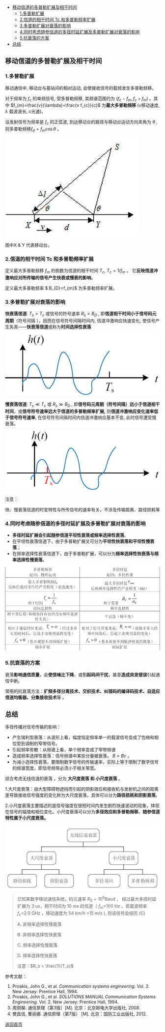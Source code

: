 - [移动信道的多普勒扩展及相干时间](#移动信道的多普勒扩展及相干时间)
  - [1.多普勒扩展](#1多普勒扩展)
  - [2.信道的相干时间 Tc 和多普勒频率扩展](#2信道的相干时间-tc-和多普勒频率扩展)
  - [3.多普勒扩展对衰落的影响](#3多普勒扩展对衰落的影响)
  - [4.同时考虑随参信道的多径时延扩展及多普勒扩展对衰落的影响](#4同时考虑随参信道的多径时延扩展及多普勒扩展对衰落的影响)
  - [5.抗衰落的方案](#5抗衰落的方案)
- [总结](#总结)



## 移动信道的多普勒扩展及相干时间

### 1.多普勒扩展

移动通信中, 移动台与基站间的相对运动, 会使接收信号的载频发生多普勒频移。

对于频率为  $f_{c}$  的单频信号, 受多普勒频移, 其频谱范围约为  $\left(f_{c}-f_{m}, f_{c}+f_{m}\right)$  。其中  $f_{m}=\frac{v}{\lambda}=\frac{v f_{c}}{c}$  为**最大多普勒频移** (v移动速度, $\lambda$ 载波波长,  c光速)。

设发射信号为频率是  $f_{c}$  的正弦波, 到达移动台的路径与移动台运动方向夹角为  $\theta$ , 则多普勒频移$f_{d}=f_{m} \cos \theta$  。

![](https://raw.githubusercontent.com/timerring/picgo/master/picbed/image-20221118213047640.png)

图中X & Y 代表移动台。

### 2.信道的相干时间 Tc 和多普勒频率扩展

定义最大多普勒频移  $f_{m}$  的倒数为信道的相干时间  $T_{c}$, $T_{c}=1 / f_{m}$  。 它**反映信道冲激响应对所传输的信号产生快衰或慢衰的影响**。

定义最大多普勒频率 $ B_{D}=f_{m}$  为多普勒频率扩展。

### 3.多普勒扩展对衰落的影响

**快衰落信道**:  $T_{s} \gt T_{c}$  或信号的符号速率  $R_{s} \lt B_{D}$ , 即**信道相干时间小于信号码元周期**（符号间隔 ），因而在信号符号间隔时间内, 信道冲激响应快速变化, 使信号产生失真——**快衰落信道**或称为**时间选择性衰落**

![](https://raw.githubusercontent.com/timerring/picgo/master/picbed/image-20221118213425783.png)

**慢衰落信道**:  $T_{s} \ll T_{c}$  或  $R_{s} \gg B_{D}$ , 即**信号码元周期（符号间隔）远小于信道相干时间**，或**信号符号速率远大于信道的多普勒频率扩展,** 则**信道冲激响应变化速率低于信号符号速率**, 在信号符号间隔时间内信道冲激响应基本不变, 此时信号遭受慢衰落。

![](https://raw.githubusercontent.com/timerring/picgo/master/picbed/image-20221118213643831.png)

注意：

快、慢衰落信道的时变特性与所传信号的速率有关，不涉及传输距离、路径损耗等

### 4.同时考虑随参信道的多径时延扩展及多普勒扩展对衰落的影响

+ **多径时延扩展会引起随参信道平坦性衰落或频率选择性衰落**。
+ 在平坦性衰落信道下，由于多普勒扩展又可分为**平坦性快衰落和平坦性慢衰落**；
+ 在频率选择性衰落信道下，由于多普勒扩展，可以分为**频率选择性快衰落与频率选择性慢衰落**。

![](https://raw.githubusercontent.com/timerring/picgo/master/picbed/image-20221118213848069.png)

### 5.抗衰落的方案

衰落**影响通信质量**，会**使信噪比下降**，或**引起码间干扰**，甚至**造成突发错误**引起通信中断。

常用的抗衰落方法：**扩频多径分离技术、交织技术、纠错码的编译码技术、自适应信道均衡器、分集接收技术**等 。

## 总结

多径传播对信号传输的影响：

+ 产生瑞利型衰落：从波形上看，幅度恒定频率单一的载波信号变成了包络和相位受到调制的窄带信号。
+ 引起频率弥散：从频谱上看，单个频率变成了窄带频谱
+ 造成频率选择性衰落：信号频谱中某些分量被衰落， $B> B c$ 。
+ 为减小选择性衰落，要限制数字信号的传输速率，实际上等于限制了数字信号的频谱宽度，即信号频带必须小于相关带宽。

综合考虑无线信道的衰落 ，分为 **大尺度衰落 和 小尺度衰落** 。

1.大尺度衰落：由大型障碍物遮挡而引起的阴影效应和接收机与发射机之间的距离差导致接收信号强度的变化称为大尺度衰落，具体可以分为**路径损耗和阴影衰落**。

2.小尺度衰落主要描述的是信号强度在很短时间内发生剧烈快速波动的现象，体现在信号的幅值和相位变化。小尺度衰落可以分为**多径效应和多普勒频移**。**随参信道特性属于小尺度衰落。**

![](https://raw.githubusercontent.com/timerring/picgo/master/picbed/image-20230208171610204.png)

> 已知某数字移动通信系统，码元速率  $R_{S}=10^{6} \mathrm{Baud}$  ， 经过最大多径时延扩展为 3 us，相干时间为  10 ms  的信道（  $f_{m}$=100 Hz  ，若载波频率  $f_{c}$=2.0 GHz  ，移动速度为  54 km/h =15 m/s ), 则该信号会经历 (C)
>
> A. 非频率选择性慢衰落
>
> B. 非频率选择性快衰落
>
> C. 频率选择性慢衰落
>
> D. 频率选择性快衰落
>
> 注意：$R_s = \frac{1}{T_s}$



参考文献：

1. Proakis, John G., et al. *Communication systems engineering*. Vol. 2. New Jersey: Prentice Hall, 1994.
2. Proakis, John G., et al. *SOLUTIONS MANUAL Communication Systems Engineering*. Vol. 2. New Jersey: Prentice Hall, 1994.
3. 周炯槃. 通信原理（第3版）[M\]. 北京：北京邮电大学出版社, 2008.
4. 樊昌信, 曹丽娜. 通信原理（第7版） [M\]. 北京：国防工业出版社, 2012.



[返回首页](https://github.com/timerring/information-theory)
